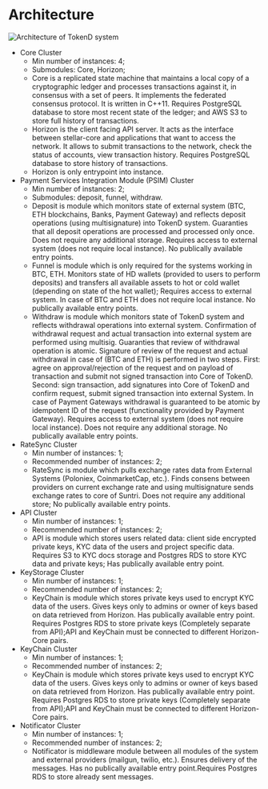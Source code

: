 # Architecture

![Architecture of TokenD system](https://lh4.googleusercontent.com/_ELztJW0hlR4-b6Og0mXEcFnX2O_5trs1P75pxxGvI3OuzGZZ0AxhZE0XEfjYpucadE20M8OHkbgQtadu7hN-1bkaS-7lv2D4I1LM1U5cHCMalzmVXdjh_NcuLPiPfCKepxIpaQv)

* Core Cluster
    * Min number of instances: 4;
    * Submodules: Core, Horizon; 
    * Core is a replicated state machine that maintains a local copy of a cryptographic ledger and processes transactions against it, in consensus with a set of peers. It implements the federated consensus protocol. It is written in C++11. Requires PostgreSQL database to store most recent state of the ledger; and AWS S3 to store full history of transactions. 
    * Horizon is the client facing API server. It acts as the interface between stellar-core and applications that want to access the network. It allows to submit transactions to the network, check the status of accounts, view transaction history. Requires PostgreSQL database to store history of transactions. 
    * Horizon is only entrypoint into instance.
* Payment Services Integration Module (PSIM) Cluster
    * Min number of instances: 2;
    * Submodules: deposit, funnel, withdraw.
    * Deposit is module which monitors state of external system (BTC, ETH blockchains, Banks, Payment Gateway) and reflects deposit operations (using multisignature) into TokenD system. Guaranties that all deposit operations are processed and processed only once. Does not require any additional storage. Requires access to external system (does not require local instance). No publically available entry points. 
    * Funnel is module which is only required for the systems working in BTC, ETH. Monitors state of HD wallets (provided to users to perform deposits) and transfers all available assets to hot or cold wallet (depending on state of the hot wallet); Requires access to external system. In case of BTC and ETH does not require local instance. No publically available entry points.
    * Withdraw is module which monitors state of TokenD system and reflects withdrawal operations into external system. Confirmation of withdrawal request and actual transaction into external system are performed using multisig. Guaranties that review of withdrawal operation is atomic. Signature of review of the request and actual withdrawal in case of (BTC and ETH) is performed in two steps. First: agree on approval/rejection of the request and on payload of transaction and submit not signed transaction into Core of TokenD. Second: sign transaction, add signatures into Core of TokenD and confirm request, submit signed transaction into external System. In case of Payment Gateways withdrawal is guaranteed to be atomic by idempotent ID of the request (functionality provided by Payment Gateway). Requires access to external system (does not require local instance). Does not require any additional storage. No publically available entry points.
* RateSync Cluster
    * Min number of instances: 1;
    * Recommended number of instances: 2;
    * RateSync is module which pulls exchange rates data from External Systems (Poloniex, CoinmarketCap, etc.). Finds consens between providers on current exchange rate and using multisignature sends exchange rates to core of Suntri. Does not require any additional store; No publically available entry points. 
* API Cluster
    * Min number of instances: 1;
    * Recommended number of instances: 2;
    * API is module which stores users related data: client side encrypted private keys, KYC data of the users and project specific data. Requires S3 to KYC docs storage and Postgres RDS to store KYC data and private keys; Has publically available entry point. 
* KeyStorage Cluster 
    * Min number of instances: 1;
    * Recommended number of instances: 2;
    * KeyChain is module which stores private keys used to encrypt KYC data of the users. Gives keys only to admins or owner of keys based on data retrieved from Horizon. Has publically available entry point. Requires Postgres RDS to store private keys (Completely separate from API);API and KeyChain must be connected to different Horizon-Core pairs.
* KeyChain Cluster 
    * Min number of instances: 1;
    * Recommended number of instances: 2;
    * KeyChain is module which stores private keys used to encrypt KYC data of the users. Gives keys only to admins or owner of keys based on data retrieved from Horizon. Has publically available entry point. Requires Postgres RDS to store private keys (Completely separate from API);API and KeyChain must be connected to different Horizon-Core pairs.
* Notificator Cluster 
    * Min number of instances: 1;
    * Recommended number of instances: 2;
    * Notificator is middleware module between all modules of the system and external providers (mailgun, twilio, etc.). Ensures delivery of the messages. Has no publically available entry point.Requires Postgres RDS to store already sent messages. 
